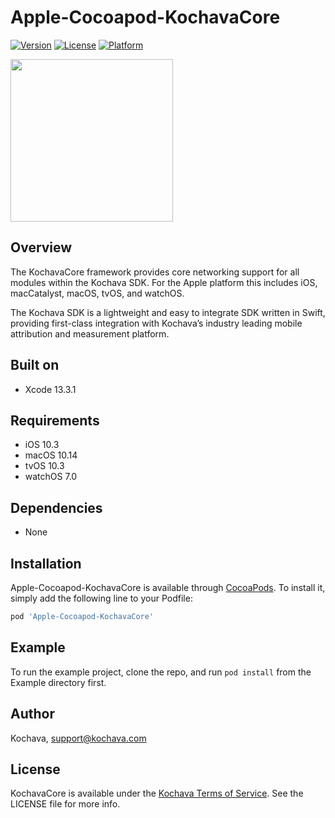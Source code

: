 # Apple-Cocoapod-KochavaCore

[![Version](https://img.shields.io/cocoapods/v/Apple-Cocoapod-KochavaCore.svg?style=flat)](https://cocoapods.org/pods/Apple-Cocoapod-KochavaCore)
[![License](https://img.shields.io/cocoapods/l/Apple-Cocoapod-KochavaCore.svg?style=flat)](https://cocoapods.org/pods/Apple-Cocoapod-KochavaCore)
[![Platform](https://img.shields.io/cocoapods/p/Apple-Cocoapod-KochavaCore.svg?style=flat)](https://cocoapods.org/pods/Apple-Cocoapod-KochavaCore)

<img src="https://storage.googleapis.com/kochava-web/2016/07/Kochava-horizontal-black-800x154.png" width="260" />

## Overview

The KochavaCore framework provides core networking support for all modules within the Kochava SDK.  For the Apple platform this includes iOS, macCatalyst, macOS, tvOS, and watchOS.

The Kochava SDK is a lightweight and easy to integrate SDK written in Swift, providing first-class integration with Kochava’s industry leading mobile attribution and measurement platform.  

## Built on

* Xcode 13.3.1

## Requirements

* iOS 10.3
* macOS 10.14
* tvOS 10.3
* watchOS 7.0

## Dependencies

* None

## Installation

Apple-Cocoapod-KochavaCore is available through [CocoaPods](https://cocoapods.org).
To install it, simply add the following line to your Podfile:

```ruby
pod 'Apple-Cocoapod-KochavaCore'
```

## Example

To run the example project, clone the repo, and run `pod install` from the Example directory first.

## Author

Kochava, support@kochava.com

## License

KochavaCore is available under the [Kochava Terms of Service](https://www.kochava.com/terms-of-service/). See the LICENSE file for more info.
